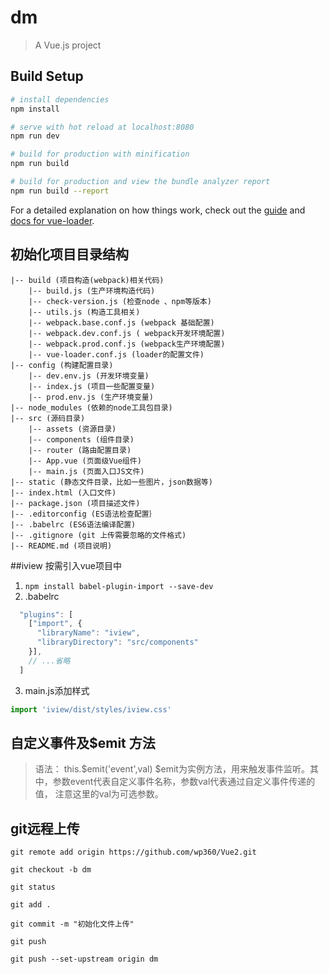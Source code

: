# dm

> A Vue.js project

## Build Setup

``` bash
# install dependencies
npm install

# serve with hot reload at localhost:8080
npm run dev

# build for production with minification
npm run build

# build for production and view the bundle analyzer report
npm run build --report
```

For a detailed explanation on how things work, check out the [guide](http://vuejs-templates.github.io/webpack/) and [docs for vue-loader](http://vuejs.github.io/vue-loader).

## 初始化项目目录结构
```
|-- build (项目构造(webpack)相关代码)
    |-- build.js (生产环境构造代码)
    |-- check-version.js (检查node 、npm等版本)
    |-- utils.js (构造工具相关)
    |-- webpack.base.conf.js (webpack 基础配置)
    |-- webpack.dev.conf.js ( webpack开发环境配置)
    |-- webpack.prod.conf.js (webpack生产环境配置)
    |-- vue-loader.conf.js (loader的配置文件)
|-- config (构建配置目录)
    |-- dev.env.js (开发环境变量)
    |-- index.js (项目一些配置变量)
    |-- prod.env.js (生产环境变量)
|-- node_modules (依赖的node工具包目录)
|-- src (源码目录)
    |-- assets (资源目录)
    |-- components (组件目录)
    |-- router (路由配置目录)
    |-- App.vue (页面级Vue组件)
    |-- main.js (页面入口JS文件)
|-- static (静态文件目录，比如一些图片，json数据等)
|-- index.html (入口文件)
|-- package.json (项目描述文件)
|-- .editorconfig (ES语法检查配置｝
|-- .babelrc (ES6语法编译配置)
|-- .gitignore (git 上传需要忽略的文件格式)
|-- README.md (项目说明)
```

##iview 按需引入vue项目中
1. `npm install babel-plugin-import --save-dev`
2. .babelrc
```js
  "plugins": [
    ["import", {
      "libraryName": "iview",
      "libraryDirectory": "src/components"
    }],
    // ...省略
  ]
```
3. main.js添加样式
```js
import 'iview/dist/styles/iview.css'
```

## 自定义事件及$emit 方法
> 语法： this.$emit('event',val)
> $emit为实例方法，用来触发事件监听。其中，参数event代表自定义事件名称，参数val代表通过自定义事件传递的值， 注意这里的val为可选参数。

## git远程上传
```
git remote add origin https://github.com/wp360/Vue2.git

git checkout -b dm

git status

git add .

git commit -m "初始化文件上传"

git push

git push --set-upstream origin dm
```